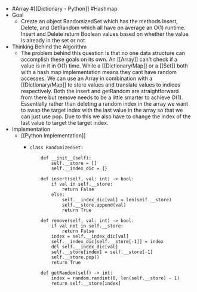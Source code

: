 - #Array #[[Dictionary - Python]] #Hashmap
- Goal
	- Create an object RandomizedSet which has the methods Insert, Delete, and GetRandom which all have on average an O(1) runtime. Insert and Delete return Boolean values based on whether the value is already in the set or not
- Thinking Behind the Algorithm
	- The problem behind this question is that no one data structure can accomplish these goals on its own. An [[Array]]  can't check if a value is in it in O(1) time. While a [[Dictionary/Map]] or a [[Set]] both with a hash map implementation means they cant have random accesses. We can use an Array in combination with a [[Dictionary/Map]] to store values and translate values to indices respectively. Both the insert and getRandom are straightforward from there but remove needs to be a little smarter to achieve O(1). Essentially rather than deleting a random index in the array we want to swap the target index with the last value in the array so that we can just use pop. Due to this we also have to change the index of the last value to target the target index.
- Implementation
	- [[Python Implementation]]
		- ```
		  class RandomizedSet:
		  
		      def __init__(self):
		          self.__store = []
		          self.__index_dic = {}
		  
		      def insert(self, val: int) -> bool:
		          if val in self.__store:
		              return False
		          else:
		              self.__index_dic[val] = len(self.__store)
		              self.__store.append(val)
		              return True
		  
		      def remove(self, val: int) -> bool:
		          if val not in self.__store:
		              return False
		          index = self.__index_dic[val]
		          self.__index_dic[self.__store[-1]] = index
		          del self.__index_dic[val]
		          self.__store[index] = self.__store[-1]
		          self.__store.pop()
		          return True
		  
		      def getRandom(self) -> int:
		          index = random.randint(0, len(self.__store) - 1)
		          return self.__store[index]
		  ```